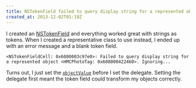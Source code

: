 ```yaml
---
title: NSTokenField failed to query display string for a represented object
created_at: 2013-12-02T01:19Z
---
```

I created an [NSTokenField][] and everything worked great with strings as tokens.
When I created a representative class to use instead, I ended up with an error message and a blank token field.

    <NSTokenFieldCell: 0x6080003c97e0>: Failed to query display string for a represented object <HMCPhotoTag: 0x608000422460>. Ignoring...

Turns out, I just set the [`objectValue`][objectValue] before I set the delegate.
Setting the delegate first meant the token field could transform my objects correctly.

[NSTokenField]: https://developer.apple.com/library/mac/documentation/cocoa/reference/ApplicationKit/Classes/NSTokenField_Class/Reference/Reference.html
[objectValue]: https://developer.apple.com/library/mac/documentation/Cocoa/Reference/ApplicationKit/Classes/NSControl_Class/Reference/Reference.html#//apple_ref/occ/instm/NSControl/objectValue
